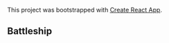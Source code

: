 This project was bootstrapped with [Create React App](https://github.com/facebookincubator/create-react-app).

## Battleship

